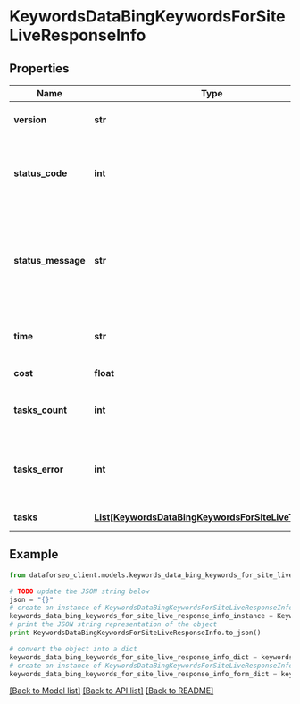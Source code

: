 # KeywordsDataBingKeywordsForSiteLiveResponseInfo


## Properties

Name | Type | Description | Notes
------------ | ------------- | ------------- | -------------
**version** | **str** | the current version of the API | [optional] 
**status_code** | **int** | general status code you can find the full list of the response codes here | [optional] 
**status_message** | **str** | general informational message you can find the full list of general informational messages here | [optional] 
**time** | **str** | total execution time, seconds | [optional] 
**cost** | **float** | total tasks cost, USD | [optional] 
**tasks_count** | **int** | the number of tasks in the tasks array | [optional] 
**tasks_error** | **int** | the number of tasks in the tasks array returned with an error | [optional] 
**tasks** | [**List[KeywordsDataBingKeywordsForSiteLiveTaskInfo]**](KeywordsDataBingKeywordsForSiteLiveTaskInfo.md) | array of tasks | [optional] 

## Example

```python
from dataforseo_client.models.keywords_data_bing_keywords_for_site_live_response_info import KeywordsDataBingKeywordsForSiteLiveResponseInfo

# TODO update the JSON string below
json = "{}"
# create an instance of KeywordsDataBingKeywordsForSiteLiveResponseInfo from a JSON string
keywords_data_bing_keywords_for_site_live_response_info_instance = KeywordsDataBingKeywordsForSiteLiveResponseInfo.from_json(json)
# print the JSON string representation of the object
print KeywordsDataBingKeywordsForSiteLiveResponseInfo.to_json()

# convert the object into a dict
keywords_data_bing_keywords_for_site_live_response_info_dict = keywords_data_bing_keywords_for_site_live_response_info_instance.to_dict()
# create an instance of KeywordsDataBingKeywordsForSiteLiveResponseInfo from a dict
keywords_data_bing_keywords_for_site_live_response_info_form_dict = keywords_data_bing_keywords_for_site_live_response_info.from_dict(keywords_data_bing_keywords_for_site_live_response_info_dict)
```
[[Back to Model list]](../README.md#documentation-for-models) [[Back to API list]](../README.md#documentation-for-api-endpoints) [[Back to README]](../README.md)


